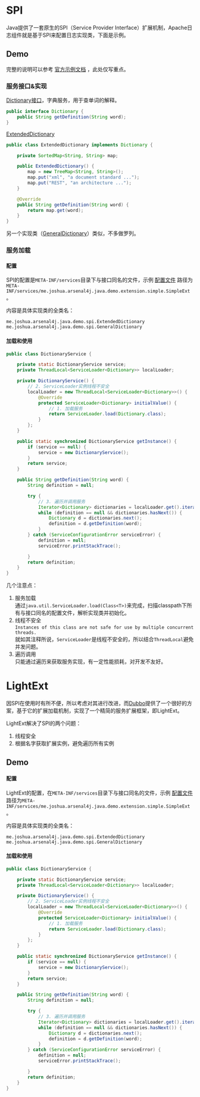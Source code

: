 # SPI

Java提供了一套原生的SPI（Service Provider Interface）扩展机制，Apache日志组件就是基于SPI来配置日志实现类，下面是示例。

## Demo

完整的说明可以参考 [官方示例文档](https://docs.oracle.com/javase/tutorial/ext/basics/spi.html) ，此处仅写重点。

### 服务接口&实现

[Dictionary接口](https://github.com/home4j/arsenal4j/tree/master/java/demo/src/test/java/me/joshua/arsenal4j/java/demo/spi/Dictionary.java)，字典服务，用于查单词的解释。

```java
public interface Dictionary {
    public String getDefinition(String word);
}
```

[ExtendedDictionary](https://github.com/home4j/arsenal4j/tree/master/java/demo/src/test/java/me/joshua/arsenal4j/java/demo/spi/ExtendedDictionary.java)

```java
public class ExtendedDictionary implements Dictionary {

	private SortedMap<String, String> map;

	public ExtendedDictionary() {
		map = new TreeMap<String, String>();
		map.put("xml", "a document standard ...");
		map.put("REST", "an architecture ...");
	}

	@Override
	public String getDefinition(String word) {
		return map.get(word);
	}
}
```

另一个实现类（[GeneralDictionary](https://github.com/joshuazhan/arsenal4j/blob/master/java/demo/src/main/java/me/joshua/arsenal4j/java/demo/spi/GeneralDictionary.java)）类似，不多做罗列。

### 服务加载

#### 配置

SPI的配置是```META-INF/services```目录下与接口同名的文件，示例 [配置文件](https://github.com/joshuazhan/arsenal4j/blob/master/java/demo/src/main/resources/META-INF/services/me.joshua.arsenal4j.java.demo.spi.Dictionary) 路径为```META-INF/services/me.joshua.arsenal4j.java.demo.extension.simple.SimpleExt```。

内容是具体实现类的全类名：
```
me.joshua.arsenal4j.java.demo.spi.ExtendedDictionary
me.joshua.arsenal4j.java.demo.spi.GeneralDictionary
```

#### 加载和使用

```java
public class DictionaryService {

	private static DictionaryService service;
	private ThreadLocal<ServiceLoader<Dictionary>> localLoader;

	private DictionaryService() {
		// 2. ServiceLoader实例线程不安全
		localLoader = new ThreadLocal<ServiceLoader<Dictionary>>() {
			@Override
			protected ServiceLoader<Dictionary> initialValue() {
				// 1. 加载服务
				return ServiceLoader.load(Dictionary.class);
			}
		};
	}

	public static synchronized DictionaryService getInstance() {
		if (service == null) {
			service = new DictionaryService();
		}
		return service;
	}

	public String getDefinition(String word) {
		String definition = null;

		try {
			// 3. 遍历并调用服务
			Iterator<Dictionary> dictionaries = localLoader.get().iterator();
			while (definition == null && dictionaries.hasNext()) {
				Dictionary d = dictionaries.next();
				definition = d.getDefinition(word);
			}
		} catch (ServiceConfigurationError serviceError) {
			definition = null;
			serviceError.printStackTrace();

		}
		return definition;
	}
}
```

几个注意点：

1. 服务加载<br/>
  通过```java.util.ServiceLoader.load(Class<T>)```来完成，扫描classpath下所有与接口同名的配置文件，解析实现类并初始化。
2. 线程不安全<br/>
  `Instances of this class are not safe for use by multiple concurrent threads. `<br/>
  就如其注释所说，`ServiceLoader`是线程不安全的，所以结合`ThreadLocal`避免并发问题。
3. 遍历调用<br/>
  只能通过遍历来获取服务实现，有一定性能损耗，对开发不友好。

# LightExt

因SPI在使用时有所不便，所以考虑对其进行改进，而[Dubbo](http://dubbo.io/)提供了一个很好的方案，基于它的扩展加载机制，实现了一个精简的服务扩展框架，即LightExt。

LightExt解决了SPI的两个问题：

1. 线程安全
2. 根据名字获取扩展实例，避免遍历所有实例

## Demo

#### 配置

LightExt的配置，在```META-INF/services```目录下与接口同名的文件，示例 [配置文件](https://github.com/joshuazhan/arsenal4j/blob/master/java/demo/src/main/resources/META-INF/services/me.joshua.arsenal4j.java.demo.spi.Dictionary) 路径为```META-INF/services/me.joshua.arsenal4j.java.demo.extension.simple.SimpleExt```。

内容是具体实现类的全类名：
```
me.joshua.arsenal4j.java.demo.spi.ExtendedDictionary
me.joshua.arsenal4j.java.demo.spi.GeneralDictionary
```

#### 加载和使用

```java
public class DictionaryService {

	private static DictionaryService service;
	private ThreadLocal<ServiceLoader<Dictionary>> localLoader;

	private DictionaryService() {
		// 2. ServiceLoader实例线程不安全
		localLoader = new ThreadLocal<ServiceLoader<Dictionary>>() {
			@Override
			protected ServiceLoader<Dictionary> initialValue() {
				// 1. 加载服务
				return ServiceLoader.load(Dictionary.class);
			}
		};
	}

	public static synchronized DictionaryService getInstance() {
		if (service == null) {
			service = new DictionaryService();
		}
		return service;
	}

	public String getDefinition(String word) {
		String definition = null;

		try {
			// 3. 遍历并调用服务
			Iterator<Dictionary> dictionaries = localLoader.get().iterator();
			while (definition == null && dictionaries.hasNext()) {
				Dictionary d = dictionaries.next();
				definition = d.getDefinition(word);
			}
		} catch (ServiceConfigurationError serviceError) {
			definition = null;
			serviceError.printStackTrace();

		}
		return definition;
	}
}
```